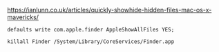 https://ianlunn.co.uk/articles/quickly-showhide-hidden-files-mac-os-x-mavericks/

```
defaults write com.apple.finder AppleShowAllFiles YES;
```
```
killall Finder /System/Library/CoreServices/Finder.app
```
